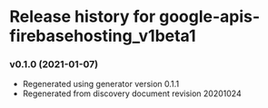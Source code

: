 # Release history for google-apis-firebasehosting_v1beta1

### v0.1.0 (2021-01-07)

* Regenerated using generator version 0.1.1
* Regenerated from discovery document revision 20201024

